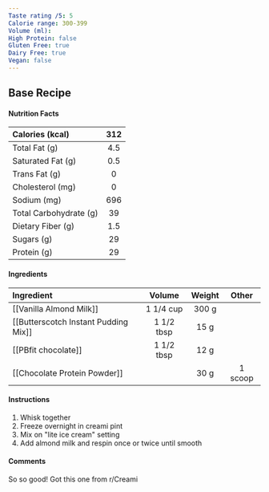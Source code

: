 ```yaml
---
Taste rating /5: 5
Calorie range: 300-399
Volume (ml): 
High Protein: false
Gluten Free: true
Dairy Free: true
Vegan: false
---
```

## Base Recipe
#### Nutrition Facts
| Calories (kcal) | 312 |
| :-- | :--: |
| Total Fat (g) | 4.5 |
| Saturated Fat (g) | 0.5 |
| Trans Fat (g) | 0 |
| Cholesterol (mg) | 0 |
| Sodium (mg) | 696 |
| Total Carbohydrate (g) | 39 |
| Dietary Fiber (g) | 1.5 |
| Sugars (g) | 29 |
| Protein (g) | 29 |
#### Ingredients
| Ingredient | Volume | Weight | Other |
| :-- | :--: | :--: | :--: |
| [[Vanilla Almond Milk]] | 1 1/4 cup | 300 g | |
| [[Butterscotch Instant Pudding Mix]] | 1 1/2 tbsp | 15 g |  |
| [[PBfit chocolate]] | 1 1/2 tbsp | 12 g | |
| [[Chocolate Protein Powder]] | | 30 g | 1 scoop |
#### Instructions

1. Whisk together
2. Freeze overnight in creami pint
3. Mix on "lite ice cream" setting
4. Add almond milk and respin once or twice until smooth

#### Comments

So so good! Got this one from r/Creami